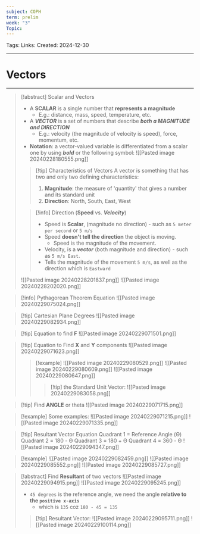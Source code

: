 ```yaml
---
subject: COPH
term: prelim
week: "3"
Topic:
---
```

Tags:
Links:
Created: 2024-12-30

---
# Vectors

---

> [!abstract] Scalar and Vectors
> - A __SCALAR__ is a single number that __represents a magnitude__
> 	- E.g.: distance, mass, speed, temperature, etc.
> - A ___VECTOR___ is a set of numbers that describe ___both a MAGNITUDE and DIRECTION___
> 	- E.g.: velocity (the magnitude of velocity is speed), force, momentum, etc.
> - __Notation__: a vector-valued variable is differentiated from a scalar one by using ___bold___ or the following symbol:
> ![[Pasted image 20240228180555.png]]
> 
>> [!tip] Characteristics of Vectors
>> A vector is something that has two and only two defining characteristics:
>> 1. __Magnitude__: the measure of 'quantity' that gives a number and its standard unit
>> 2. __Direction__: North, South, East, West
>
>> [!info] Direction (__Speed__ vs. ___Velocity___)
>> - Speed is __Scalar__, (magnitude no direction) - such as `5 meter per second` or `5 m/s`
>> 	- Speed __doesn't tell the direction__ the object is moving.
>> 		- Speed is the magnitude of the movement.
>> - Velocity, is a ___vector___ (both magnitude and direction) - such as `5 m/s East`.
>> 	- Tells the magnitude of the movement `5 m/s`, as well as the direction which is `Eastward`
>
>![[Pasted image 20240228201837.png]]
>![[Pasted image 20240228202020.png]]

>[!info] Pythagorean Theorem Equation
>![[Pasted image 20240229075024.png]]

> [!tip] Cartesian Plane Degrees
> ![[Pasted image 20240229082934.png]]

> [!tip] Equation to find __F__
> ![[Pasted image 20240229071501.png]]

> [!tip] Equation to Find __X__ and __Y__ components
> ![[Pasted image 20240229071623.png]]
> 
>> [!example]
>> ![[Pasted image 20240229080529.png]]
>> ![[Pasted image 20240229080609.png]]
>> ![[Pasted image 20240229080647.png]]
>>> [!tip] the Standard Unit Vector:
>>> ![[Pasted image 20240229083058.png]]


> [!tip] Find __ANGLE__ or theta
> ![[Pasted image 20240229071715.png]]


> [!example] Some examples:
> ![[Pasted image 20240229071215.png]]
> ![[Pasted image 20240229071335.png]]


> [!tip] Resultant Vector Equation
> Quadrant 1 = Reference Angle (Θ)
> Quadrant 2 = 180 - Θ
> Quadrant 3 = 180 + Θ
> Quadrant 4 = 360 - Θ
> ![[Pasted image 20240229094347.png]]

> [!example]
> ![[Pasted image 20240229082459.png]]
> ![[Pasted image 20240229085552.png]]
> ![[Pasted image 20240229085727.png]]

> [!abstract] Find __Resultant__ of two vectors
> ![[Pasted image 20240229094915.png]]
> ![[Pasted image 20240229095245.png]]
> 	- `45 degrees` is the reference angle, we need the angle __relative to the `positive x-axis`__
> 		- which is `135` coz `180 - 45 = 135`
>> [!tip] Resultant Vector:
>> ![[Pasted image 20240229095711.png]]
>> ![[Pasted image 20240229100114.png]]

